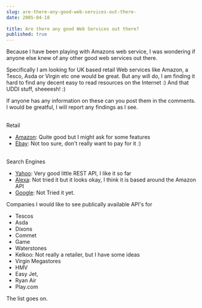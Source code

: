 ```yaml
---
slug: are-there-any-good-web-services-out-there-
date: 2005-04-18
 
title: Are there any good Web Services out there?
published: true
---
```

Because I have been playing with Amazons web service, I was wondering if anyone else knew of any other good web services out there.<p />Specifically I am looking for UK based retail Web services like Amazon, a Tesco, Asda or Virgin etc one would be great.  But any will do, I am finding it hard to find any decent easy to read resources on the Internet :)  And that UDDI stuff, sheeeesh! :)<p />If anyone has any information on these can you post them in the comments.  I would be greatful, I will report any findings as I see.<p /><br />Retail<br /><ul>
<li>
<a href="http://www.amazon.com/gp/browse.html/102-2497589-1043300?_encoding=UTF8&amp;node=3487571">Amazon</a>: Quite good but I might ask for some features</li>
<li>
<a href="http://developer.ebay.com/DevProgram/">Ebay</a>: Not too sure, don't really want to pay for it :)</li>
</ul><br />Search Engines<br /><ul>
<li>
<a href="http://developer.yahoo.net/">Yahoo</a>: Very good little REST API, I like it so far</li>
<li>
<a href="http://www.amazon.com/gp/aws/sdk/102-2497589-1043300?s=AlexaWebInfoService&amp;v=1%2d0">Alexa</a>: Not tried it but it looks okay, I think it is based around the Amazon API</li>
<li>
<a href="http://www.google.co.uk/apis">Google</a>: Not Tried it yet.</li>
</ul><p>Companies I would like to see publically available API's for</p><ul>
<li>Tescos</li>
<li>Asda</li>
<li>Dixons</li>
<li>Commet</li>
<li>Game</li>
<li>Waterstones</li>
<li>Kelkoo: Not really a retailer, but I have some ideas</li>
<li>Virgin Megastores</li>
<li>HMV</li>
<li>Easy Jet,</li>
<li>Ryan Air</li>
<li>Play.com</li>
</ul><p>The list goes on.</p><p> </p>

